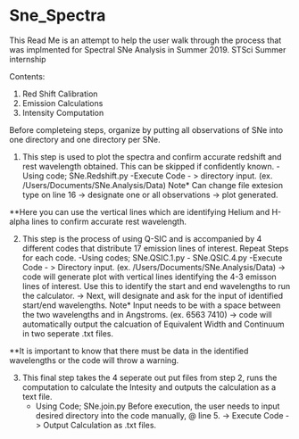 # Sne_Spectra
This Read Me is an attempt to help the user walk through the process that was implmented for Spectral SNe Analysis in Summer 2019.  STSci Summer internship

Contents:
1. Red Shift Calibration
2. Emission Calculations
3. Intensity Computation

Before completeing steps, organize by putting all observations of SNe into one directory and one directory per SNe.

1. This step is used to plot the spectra and confirm accurate redshift and rest wavelength obtained.  This can be skipped if confidently known.
  -Using code; SNe.Redshift.py
  -Execute Code - > directory input. (ex. /Users/Documents/SNe.Analysis/Data) Note* Can change file extesion type on line 16
    -> designate one or all observations -> plot generated.
   
 **Here you can use the vertical lines which are identifying Helium and H-alpha lines to confirm accurate rest wavelength.
 
2. This step is the process of using Q-SIC and is accompanied by 4 different codes that distribute 17 emission lines of interest.  Repeat Steps for each code.
  -Using codes; SNe.QSIC.1.py - SNe.QSIC.4.py
  -Execute Code - > Directory input. (ex. /Users/Documents/SNe.Analysis/Data)
    -> code will generate plot with vertical lines identifying the 4-3 emisson lines of interest.  Use this to identify the start and end wavelengths to run the calculator.
    -> Next, will designate and ask for the input of identified start/end wavelengths.  Note* Input needs to be with a space between the two wavelengths and in Angstroms. (ex. 6563 7410)
    -> code will automatically output the calcuation of Equivalent Width and Continuum in two seperate .txt files.
    
  **It is important to know that there must be data in the identified wavelengths or the code will throw a warning.
    
 3. This final step takes the 4 seperate out put files from step 2, runs the computation to calculate the Intesity and outputs the calculation as a text file.
    - Using Code; SNe.join.py
    Before execution, the user needs to input desired directory into the code manually, @ line 5.
    -> Execute Code - > Output Calculation as .txt files.
    
    
  
